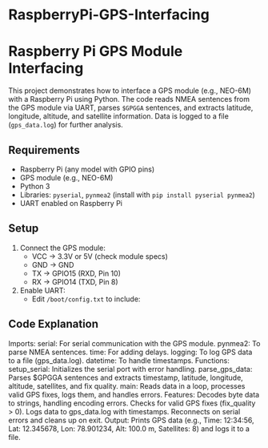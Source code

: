 # RaspberryPi-GPS-Interfacing

# Raspberry Pi GPS Module Interfacing

This project demonstrates how to interface a GPS module (e.g., NEO-6M) with a Raspberry Pi using Python. The code reads NMEA sentences from the GPS module via UART, parses `$GPGGA` sentences, and extracts latitude, longitude, altitude, and satellite information. Data is logged to a file (`gps_data.log`) for further analysis.

## Requirements
- Raspberry Pi (any model with GPIO pins)
- GPS module (e.g., NEO-6M)
- Python 3
- Libraries: `pyserial`, `pynmea2` (install with `pip install pyserial pynmea2`)
- UART enabled on Raspberry Pi

## Setup
1. Connect the GPS module:
   - VCC → 3.3V or 5V (check module specs)
   - GND → GND
   - TX → GPIO15 (RXD, Pin 10)
   - RX → GPIO14 (TXD, Pin 8)
2. Enable UART:
   - Edit `/boot/config.txt` to include:
  
 ## Code Explanation
Imports:
serial: For serial communication with the GPS module.
pynmea2: To parse NMEA sentences.
time: For adding delays.
logging: To log GPS data to a file (gps_data.log).
datetime: To handle timestamps.
Functions:
setup_serial: Initializes the serial port with error handling.
parse_gps_data: Parses $GPGGA sentences and extracts timestamp, latitude, longitude, altitude, satellites, and fix quality.
main: Reads data in a loop, processes valid GPS fixes, logs them, and handles errors.
Features:
Decodes byte data to strings, handling encoding errors.
Checks for valid GPS fixes (fix_quality > 0).
Logs data to gps_data.log with timestamps.
Reconnects on serial errors and cleans up on exit.
Output: Prints GPS data (e.g., Time: 12:34:56, Lat: 12.345678, Lon: 78.901234, Alt: 100.0 m, Satellites: 8) and logs it to a file.
